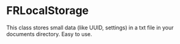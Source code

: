 FRLocalStorage
==============

This class stores small data (like UUID, settings) in a txt file in your documents directory. Easy to use.
